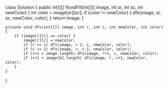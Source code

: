 class Solution {
    public int[][] floodFill(int[][] image, int sr, int sc, int newColor) {
        int color = image[sr][sc];
        if (color != newColor) {
            dfs(image, sr, sc, newColor, color);
        }
        return image;
    }

    private void dfs(int[][] image, int r, int c, int newColor, int color) {
        if (image[r][c] == color) {
            image[r][c] = newColor;
            if (r >= 1) dfs(image, r-1, c, newColor, color);
            if (c >= 1) dfs(image, r, c-1, newColor, color);
            if (r+1 < image.length) dfs(image, r+1, c, newColor, color);
            if (c+1 < image[0].length) dfs(image, r, c+1, newColor, color);
        }
    }
}
